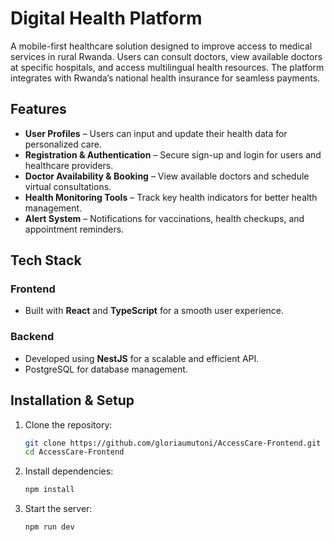 # Digital Health Platform

A mobile-first healthcare solution designed to improve access to medical services in rural Rwanda. Users can consult doctors, view available doctors at specific hospitals, and access multilingual health resources. The platform integrates with Rwanda’s national health insurance for seamless payments.

## Features

- **User Profiles** – Users can input and update their health data for personalized care.
- **Registration & Authentication** – Secure sign-up and login for users and healthcare providers.
- **Doctor Availability & Booking** – View available doctors and schedule virtual consultations.
- **Health Monitoring Tools** – Track key health indicators for better health management.
- **Alert System** – Notifications for vaccinations, health checkups, and appointment reminders.

## Tech Stack

### Frontend
- Built with **React** and **TypeScript** for a smooth user experience.

### Backend
- Developed using **NestJS** for a scalable and efficient API.
- PostgreSQL for database management.


## Installation & Setup
1. Clone the repository:  
   ```sh
   git clone https://github.com/gloriaumutoni/AccessCare-Frontend.git
   cd AccessCare-Frontend
   ```
2. Install dependencies:  
   ```sh
   npm install
   ```
3. Start the server:  
   ```sh
   npm run dev
   ```
